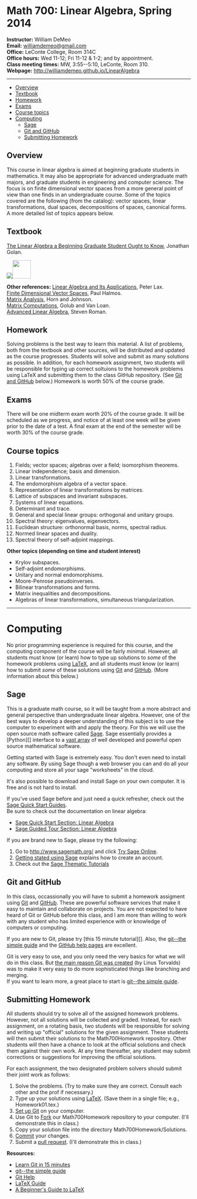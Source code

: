 Math 700: Linear Algebra, Spring 2014
=====================================

**Instructor:** William DeMeo  
**Email:** williamdemeo@gmail.com  
**Office:** LeConte College, Room 314C  
**Office hours:** Wed 11-12; Fri 11-12 & 1-2; and by appointment.  
**Class meeting times:** MW, 3:55--5:10, LeConte, Room 310.  
**Webpage:** http://williamdemeo.github.io/LinearAlgebra

-----------------------------------------------------------------------
- [Overview](#overview)
- [Textbook](#textbook)
- [Homework](#homework)
- [Exams](#exams)
- [Course topics](#course-topics)
- [Computing](#computing)
	- [Sage](#sage)
	- [Git and GitHub](#git-and-github)
	- [Submitting Homework](#submitting-homework)


Overview
--------
This course in linear algebra is aimed at beginning graduate students in
mathematics.  It may also be appropriate for advanced undergraduate math majors,
and graduate students in engineering and computer science.  The focus is on
finite dimensional vector spaces from a more general point of view than one
finds in an undergraduate course.  Some of the topics covered are the following
(from the catalog): vector spaces, linear transformations, dual spaces,
decompositions of spaces, canonical forms.  A more detailed list of topics
appears below. 

Textbook
--------
[The Linear Algebra a Beginning Graduate Student Ought to Know](http://click.linksynergy.com/link?id=xEro7OMQWE4&offerid=239662.9789400726352&type=2&murl=http%3A%2F%2Fsearch.barnesandnoble.com%2FLinear-Algebra-a-Beginning-Graduate-Student-Ought-to-Know%2FJonathan-S-Golan%2Fe%2F9789400726352), Jonathan Golan.
<!-- GOLAN -->
<a href="http://click.linksynergy.com/link?id=xEro7OMQWE4&offerid=239662.9789400726352&type=2&murl=http%3A%2F%2Fsearch.barnesandnoble.com%2FLinear-Algebra-a-Beginning-Graduate-Student-Ought-to-Know%2FJonathan-S-Golan%2Fe%2F9789400726352">
<IMG border=0 src="http://images.barnesandnoble.com/images/229900000/229902005.JPG" ></a><IMG border=0 style="width: 50px;" src="http://ad.linksynergy.com/fs-bin/show?id=xEro7OMQWE4&bids=239662.9789400726352&type=2&subid=0" >

**Other references:**
[Linear Algebra and Its Applications](http://click.linksynergy.com/link?id=xEro7OMQWE4&offerid=239662.9780471751564&type=2&murl=http%3A%2F%2Fsearch.barnesandnoble.com%2FLinear-Algebra-and-Its-Applications%2FPeter-D-Lax%2Fe%2F9780471751564), Peter Lax.  
[Finite Dimensional Vector Spaces](http://click.linksynergy.com/link?id=xEro7OMQWE4&offerid=239662.9781614272816&type=2&murl=http%3A%2F%2Fsearch.barnesandnoble.com%2FFinite-Dimensional-Vector-Spaces%2FPR-Halmos%2Fe%2F9781614272816), Paul Halmos.  
[Matrix Analysis](http://click.linksynergy.com/link?id=xEro7OMQWE4&offerid=239662.2580521386329&type=2&murl=http%3A%2F%2Fsearch.barnesandnoble.com%2FMatrix-Analysis%2FRoger-A-Horn%2Fe%2F2580521386329), Horn and Johnson.   
[Matrix Computations](http://click.linksynergy.com/link?id=xEro7OMQWE4&offerid=239662.9780801854149&type=2&murl=http%3A%2F%2Fsearch.barnesandnoble.com%2FMatrix-Computations%2FGene-H-Golub%2Fe%2F9780801854149), Golub and Van Loan.  
[Advanced Linear Algebra](http://click.linksynergy.com/link?id=xEro7OMQWE4&offerid=239662.9780387728285&type=2&murl=http%3A%2F%2Fsearch.barnesandnoble.com%2FAdvanced-Linear-Algebra%2FSteven-Roman%2Fe%2F9780387728285), Steven Roman.

Homework
--------
Solving problems is the best way to learn this material.  A list of problems,
both from the textbook and other sources, will be distributed and updated as the
course progresses.  Students will solve and submit as many solutions as
possible.  In addition, for each homework assignment, two students will be
responsible for typing up correct soltuions to the homework problems using LaTeX
and submitting them to the class GitHub repository. 
(See [Git and GitHub](#git-and-github) below.)  Homework is worth 50% of the
course grade.


Exams
-----
There will be one midterm exam worth 20% of the course grade.
It will be scheduled as we progress, and notice of at least one week will be
given prior to the date of a test.  A final exam at the end of the semester will
be worth 30% of the course grade.


Course topics
-------------
1.  Fields; vector spaces; algebras over a field; isomorphism theorems.
5.  Linear independence; basis and dimension.
6.  Linear transformations.
7.  The endomorphism algebra of a vector space.
8.  Representation of linear transformations by matrices.
8.  Lattice of subspaces and invariant subspaces.
9.  Systems of linear equations.
9.  Determinant and trace.
9.  General and special linear groups: orthogonal and unitary groups.
9.  Spectral theory: eigenvalues, eigenvectors.
9.  Euclidean structure: orthonormal basis, norms, spectral radius.
9.  Normed linear spaces and duality.
9.  Spectral theory of self-adjoint mappings.

**Other topics (depending on time and student interest)**

+  Krylov subspaces.
+  Self-adjoint endomorphisms.
+  Unitary and normal endomorphisms.
+  Moore-Penrose pseudoinverses.
+  Bilinear transformations and forms.
+  Matrix inequalities and decompositions.
+  Algebras of linear transformations, simultaneous triangularization.

-----------------------------------------------------------------------------
Computing
=========
No prior programming experience is required for this course, and the computing
component of the course will be fairly minimal.  However, all students must know
(or learn) how to type up solutions to *some* of the homework problems using 
[LaTeX][], and all students must know (or learn) how to submit *some* of these
solutions using [Git][] and [GitHub][].  (More information about this below.)

Sage
----
This is a graduate math course, so it will be taught from a more abstract and
general perspective than undergraduate linear algebra.  However, one of the best
ways to develop a deeper understanding of this subject is to use the computer to
experiment with and apply the theory.  For this we will use the open source math
software called [Sage][].  Sage essentially provides a [Python][] interface to
a [vast array][] of well developed and powerful open source mathematical software.

Getting started with Sage is extremely easy.  You don't even need to install any
software. By using Sage though a web browser you can and do all your computing
and store all your sage "worksheets" in the cloud.

It's also possible to download and install Sage on your own computer.  It is free
and is not hard to install. 

If you've used Sage before and just need a quick refresher, 
check out the [Sage Quick Start Guides](http://www.sagemath.org/doc/prep/quickstart.html).  
Be sure to check out the documentation on linear algebra:
+ [Sage Quick Start Section: Linear Algebra](http://www.sagemath.org/doc/prep/Quickstarts/Linear-Algebra.html)
+ [Sage Guided Tour Section: Linear Algebra](http://www.sagemath.org/doc/tutorial/tour_linalg.html)

If you are brand new to Sage, please try the following:
1. Go to http://www.sagemath.org/ and click [Try Sage Online](http://cloud.sagemath.com/).
2. [Getting stated using Sage](http://www.sagemath.org/doc/prep/Logging-On.html) explains how to create an account.
3. Check out the [Sage Thematic Tutorials](http://www.sagemath.org/doc/thematic_tutorials/index.html)


Git and GitHub
--------------
In this class, occassionally you will have to submit a homework assigment using 
[Git][] and [GitHub][].  These are powerful software services that make it easy
to maintain and collaborate on projects.  You are not expected to have heard of
Git or GitHub before this class, and I am more than willing to work with any
student who has limited experience with or knowledge of computers or computing.

If you are new to Git, please try [this 15 minute tutorial][].  Also, the
[git--the simple guide][] and the [GitHub help pages][] are excellent.

Git is very easy to use, and you only need the very basics for what we will do
in this class.  But [the main reason Git was created][] (by Linus Torvalds) was
to make it very easy to do more sophisticated things like branching and merging.  
If you want to learn more, a great place to start is [git--the simple guide][].

Submitting Homework
-------------------
All students should try to solve all of the assigned homework problems.
However, not all solutions will be collected and graded.  Instead, for each
assignment, on a rotating basis, two students will be responsible for solving
and writing up "official" solutions for the given assignment. These students
will then submit their solutions to the Math700Homework repository. Other students
will then have a chance to look at the official solutions and check them against
their own work.  At any time thereafter, any student may submit corrections or
suggestions for improving the official solutions. 

For each assignment, the two designated problem solvers should submit their 
joint work as follows:

1. Solve the problems. (Try to make sure they are correct. Consult each other
   and the prof if necessary.)
2. Type up your solutions using [LaTeX][]. (Save them in a single file; e.g.,
   Homework01.tex.) 
3. [Set up Git][] on your computer.
4. Use Git to [Fork][] our Math700Homework repository to your computer. (I'll
   demonstrate this in class.)
5. Copy your solution file into the directory Math700Homework/Solutions.
6. [Commit][] your changes.
7. Submit a [pull request][]. (I'll demonstrate this in class.)

**Resources:**
+ [Learn Git in 15 minutes][]
+ [git--the simple guide][]
+ [Git Help][]
+ [LaTeX Guide][]
+ [A Beginner's Guide to LaTeX][]


[LaTeX]: http://en.wikipedia.org/wiki/LaTeX
[GitHub]: http://en.wikipedia.org/wiki/Github
[Git]: http://en.wikipedia.org/wiki/Git_(software)
[Sage]: http://en.wikipedia.org/wiki/Sage_(mathematics_software)
[vast array]: http://en.wikipedia.org/wiki/Sage_(mathematics_software)#Software_packages_contained_in_Sage
[Fork]: https://help.github.com/articles/fork-a-repo
[pull request]: https://help.github.com/articles/using-pull-requests
[Set up Git]: https://help.github.com/articles/set-up-git
[Commit]: http://rogerdudler.github.io/git-guide/
[Git Help]: https://help.github.com/articles
[The basics of Git in 15 minutes]: http://try.github.io/levels/1/challenges/1
[Learn Git in 15 minutes]: http://try.github.io/levels/1/challenges/1
[15 minute tutorial]: http://try.github.io/levels/1/challenges/1
[A Beginner's Guide to LaTeX]: http://www.cs.princeton.edu/courses/archive/spr10/cos433/Latex/latex-guide.pdf
[LaTeX Guide]: http://en.wikibooks.org/wiki/LaTeX
[Git--the simple guide]: http://rogerdudler.github.io/git-guide/
[GitHub help pages]: https://help.github.com/
[the main reason Git was created]: http://youtu.be/4XpnKHJAok8
